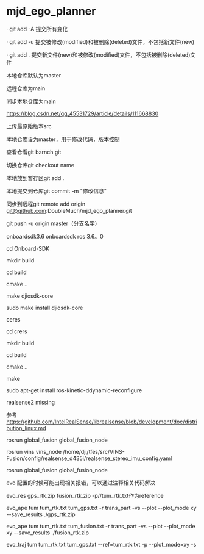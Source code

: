 # mjd_ego_planner


·  git add -A  提交所有变化


·  git add -u  提交被修改(modified)和被删除(deleted)文件，不包括新文件(new)


·  git add .  提交新文件(new)和被修改(modified)文件，不包括被删除(deleted)文件


本地仓库默认为master

远程仓库为main


同步本地仓库为main


https://blog.csdn.net/qq_45531729/article/details/111668830


上传最原始版本src


本地仓库设为master，用于修改代码，版本控制


查看仓看git barnch git


切换仓库git checkout name


本地放到暂存区git add .


本地提交到仓库git commit -m "修改信息"


同步到远程git remote add origin git@github.com:DoubleMuch/mjd_ego_planner.git


git push -u origin master（分支名字）



onboardsdk3.6  onboardsdk ros 3.6。0


cd Onboard-SDK 


mkdir build


cd build


cmake ..


make djiosdk-core


sudo make install djiosdk-core


ceres 


cd crers


mkdir build


cd build


cmake ..


make 


sudo apt-get install ros-kinetic-ddynamic-reconfigure


realsense2 missing


参考  https://github.com/IntelRealSense/librealsense/blob/development/doc/distribution_linux.md


rosrun global_fusion global_fusion_node 


rosrun vins vins_node /home/dji/tfes/src/VINS-Fusion/config/realsense_d435i/realsense_stereo_imu_config.yaml


rosrun global_fusion global_fusion_node 


evo 配置的时候可能出现相关报错，可以通过注释相关代码解决


evo_res gps_rtk.zip fusion_rtk.zip  -p//tum_rtk.txt作为reference


evo_ape tum tum_rtk.txt  tum_gps.txt   -r trans_part -vs --plot --plot_mode xy --save_results ./gps_rtk.zip


evo_ape tum tum_rtk.txt  tum_fusion.txt   -r trans_part -vs --plot --plot_mode xy --save_results ./fusion_rtk.zip


evo_traj tum tum_rtk.txt tum_gps.txt --ref=tum_rtk.txt -p --plot_mode=xy -s



